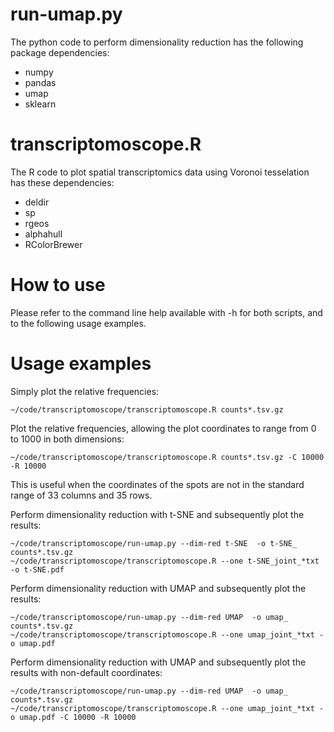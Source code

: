 run-umap.py
===========
The python code to perform dimensionality reduction has the following package dependencies:
* numpy
* pandas
* umap
* sklearn

transcriptomoscope.R
====================
The R code to plot spatial transcriptomics data using Voronoi tesselation has these dependencies:
* deldir
* sp
* rgeos
* alphahull
* RColorBrewer

How to use
==========
Please refer to the command line help available with -h for both scripts, and to the following usage examples.

Usage examples
==============

Simply plot the relative frequencies:
```
~/code/transcriptomoscope/transcriptomoscope.R counts*.tsv.gz
```

Plot the relative frequencies, allowing the plot coordinates to range from 0 to 1000 in both dimensions:
```
~/code/transcriptomoscope/transcriptomoscope.R counts*.tsv.gz -C 10000 -R 10000
```
This is useful when the coordinates of the spots are not in the standard range of 33 columns and 35 rows.


Perform dimensionality reduction with t-SNE and subsequently plot the results:
```
~/code/transcriptomoscope/run-umap.py --dim-red t-SNE  -o t-SNE_ counts*.tsv.gz
~/code/transcriptomoscope/transcriptomoscope.R --one t-SNE_joint_*txt -o t-SNE.pdf
```

Perform dimensionality reduction with UMAP and subsequently plot the results:
```
~/code/transcriptomoscope/run-umap.py --dim-red UMAP  -o umap_ counts*.tsv.gz
~/code/transcriptomoscope/transcriptomoscope.R --one umap_joint_*txt -o umap.pdf
```

Perform dimensionality reduction with UMAP and subsequently plot the results with non-default coordinates:
```
~/code/transcriptomoscope/run-umap.py --dim-red UMAP  -o umap_ counts*.tsv.gz
~/code/transcriptomoscope/transcriptomoscope.R --one umap_joint_*txt -o umap.pdf -C 10000 -R 10000
```
